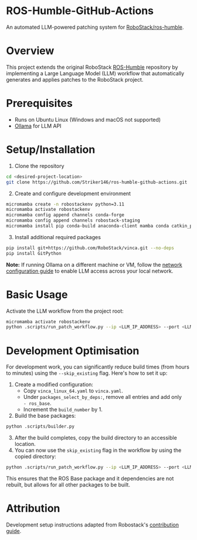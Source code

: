# ROS-Humble-GitHub-Actions

An automated LLM-powered patching system for [RoboStack/ros-humble](https://github.com/RoboStack/ros-humble).

# Overview

This project extends the original RoboStack [ROS-Humble](https://github.com/RoboStack/ros-humble/) repository by implementing a Large Language Model (LLM) workflow that automatically generates and applies patches to the RoboStack project.

# Prerequisites

 - Runs on Ubuntu Linux (Windows and macOS not supported)
 - [Ollama](https://ollama.com/) for LLM API

# Setup/Installation

1. Clone the repository

```bash
cd <desired-project-location>
git clone https://github.com/Striker146/ros-humble-github-actions.git
```

2. Create and configure development environment

```bash
micromamba create -n robostackenv python=3.11
micromamba activate robostackenv
micromamba config append channels conda-forge
micromamba config append channels robostack-staging
micromamba install pip conda-build anaconda-client mamba conda catkin_pkg ruamel_yaml rosdistro empy networkx requests boa
```

3. Install additional required packages

```bash
pip install git+https://github.com/RoboStack/vinca.git --no-deps
pip install GitPython
```

**Note:** If running Ollama on a different machine or VM, follow the [network configuration guide](https://github.com/ollama/ollama/blob/main/docs/faq.md#setting-environment-variables-on-windows) to enable LLM access across your local network.

# Basic Usage

Activate the LLM workflow from the project root:

```bash
micromamba activate robostackenv
python .scripts/run_patch_workflow.py --ip <LLM_IP_ADDRESS> --port <LLM_PORT> --model <LLM_MODEL>
```

# Development Optimisation

For development work, you can significantly reduce build times (from hours to minutes) using the `--skip_existing` flag. Here's how to set it up:
1. Create a modified configuration:
   - Copy `vinca_linux_64.yaml` to `vinca.yaml`.
   - Under `packages_select_by_deps:`, remove all entries and add only `  - ros_base`.
   - Increment the `build_number` by 1.
2. Build the base packages:
```bash
python .scripts/builder.py
```
3. After the build completes, copy the build directory to an accessible location.
4. You can now use the `skip_existing` flag in the workflow by using the copied directory:
   
```bash
python .scripts/run_patch_workflow.py --ip <LLM_IP_ADDRESS> --port <LLM_PORT> --model <LLM_MODEL> --skip_existing <ROS_BASE_BUILD_DIR>
```

This ensures that the ROS Base package and it dependencies are not rebuilt, but allows for all other packages to be built.

# Attribution

Development setup instructions adapted from Robostack's [contribution guide](https://robostack.github.io/Contributing.html).
